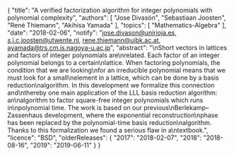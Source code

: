 {
    "title": "A verified factorization algorithm for integer polynomials with polynomial complexity",
    "authors": [
        "Jose Divasón",
        "Sebastiaan Joosten",
        "René Thiemann",
        "Akihisa Yamada"
    ],
    "topics": [
        "Mathematics-Algebra"
    ],
    "date": "2018-02-06",
    "notify": "jose.divason@unirioja.es, s.j.c.joosten@utwente.nl, rene.thiemann@uibk.ac.at, ayamada@trs.cm.is.nagoya-u.ac.jp",
    "abstract": "\nShort vectors in lattices and factors of integer polynomials are\nrelated. Each factor of an integer polynomial belongs to a certain\nlattice. When factoring polynomials, the condition that we are looking\nfor an irreducible polynomial means that we must look for a small\nelement in a lattice, which can be done by a basis reduction\nalgorithm. In this development we formalize this connection and\nthereby one main application of the LLL basis reduction algorithm: an\nalgorithm to factor square-free integer polynomials which runs in\npolynomial time. The work is based on our previous\nBerlekamp–Zassenhaus development, where the exponential reconstruction\nphase has been replaced by the polynomial-time basis reduction\nalgorithm. Thanks to this formalization we found a serious flaw in a\ntextbook.",
    "licence": "BSD",
    "olderReleases": {
        "2017": "2018-02-07",
        "2018": "2018-08-16",
        "2019": "2019-06-11"
    }
}